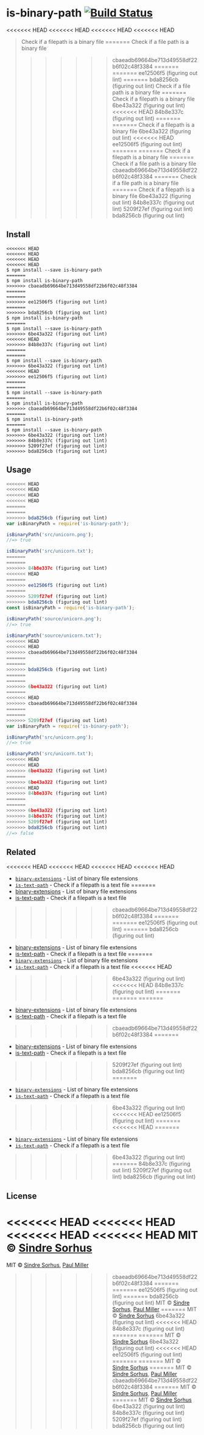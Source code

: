 # is-binary-path [![Build Status](https://travis-ci.org/sindresorhus/is-binary-path.svg?branch=master)](https://travis-ci.org/sindresorhus/is-binary-path)

<<<<<<< HEAD
<<<<<<< HEAD
<<<<<<< HEAD
<<<<<<< HEAD
> Check if a filepath is a binary file
=======
> Check if a file path is a binary file
>>>>>>> cbaeadb69664be713d49558df22b6f02c48f3384
=======
=======
>>>>>>> ee12506f5 (figuring out lint)
=======
>>>>>>> bda8256cb (figuring out lint)
> Check if a file path is a binary file
=======
> Check if a filepath is a binary file
>>>>>>> 6be43a322 (figuring out lint)
<<<<<<< HEAD
>>>>>>> 84b8e337c (figuring out lint)
=======
=======
> Check if a filepath is a binary file
>>>>>>> 6be43a322 (figuring out lint)
<<<<<<< HEAD
>>>>>>> ee12506f5 (figuring out lint)
=======
=======
> Check if a filepath is a binary file
=======
> Check if a file path is a binary file
>>>>>>> cbaeadb69664be713d49558df22b6f02c48f3384
=======
> Check if a file path is a binary file
=======
> Check if a filepath is a binary file
>>>>>>> 6be43a322 (figuring out lint)
>>>>>>> 84b8e337c (figuring out lint)
>>>>>>> 5209f27ef (figuring out lint)
>>>>>>> bda8256cb (figuring out lint)


## Install

```
<<<<<<< HEAD
<<<<<<< HEAD
<<<<<<< HEAD
<<<<<<< HEAD
$ npm install --save is-binary-path
=======
$ npm install is-binary-path
>>>>>>> cbaeadb69664be713d49558df22b6f02c48f3384
=======
=======
>>>>>>> ee12506f5 (figuring out lint)
=======
>>>>>>> bda8256cb (figuring out lint)
$ npm install is-binary-path
=======
$ npm install --save is-binary-path
>>>>>>> 6be43a322 (figuring out lint)
<<<<<<< HEAD
>>>>>>> 84b8e337c (figuring out lint)
=======
=======
$ npm install --save is-binary-path
>>>>>>> 6be43a322 (figuring out lint)
<<<<<<< HEAD
>>>>>>> ee12506f5 (figuring out lint)
=======
=======
$ npm install --save is-binary-path
=======
$ npm install is-binary-path
>>>>>>> cbaeadb69664be713d49558df22b6f02c48f3384
=======
$ npm install is-binary-path
=======
$ npm install --save is-binary-path
>>>>>>> 6be43a322 (figuring out lint)
>>>>>>> 84b8e337c (figuring out lint)
>>>>>>> 5209f27ef (figuring out lint)
>>>>>>> bda8256cb (figuring out lint)
```


## Usage

```js
<<<<<<< HEAD
<<<<<<< HEAD
<<<<<<< HEAD
<<<<<<< HEAD
=======
=======
>>>>>>> bda8256cb (figuring out lint)
var isBinaryPath = require('is-binary-path');

isBinaryPath('src/unicorn.png');
//=> true

isBinaryPath('src/unicorn.txt');
=======
=======
>>>>>>> 84b8e337c (figuring out lint)
<<<<<<< HEAD
=======
>>>>>>> ee12506f5 (figuring out lint)
=======
>>>>>>> 5209f27ef (figuring out lint)
>>>>>>> bda8256cb (figuring out lint)
const isBinaryPath = require('is-binary-path');

isBinaryPath('source/unicorn.png');
//=> true

isBinaryPath('source/unicorn.txt');
<<<<<<< HEAD
<<<<<<< HEAD
>>>>>>> cbaeadb69664be713d49558df22b6f02c48f3384
=======
=======
>>>>>>> bda8256cb (figuring out lint)
=======
=======
>>>>>>> 6be43a322 (figuring out lint)
=======
<<<<<<< HEAD
>>>>>>> cbaeadb69664be713d49558df22b6f02c48f3384
=======
=======
>>>>>>> 5209f27ef (figuring out lint)
var isBinaryPath = require('is-binary-path');

isBinaryPath('src/unicorn.png');
//=> true

isBinaryPath('src/unicorn.txt');
<<<<<<< HEAD
<<<<<<< HEAD
>>>>>>> 6be43a322 (figuring out lint)
=======
>>>>>>> 6be43a322 (figuring out lint)
<<<<<<< HEAD
>>>>>>> 84b8e337c (figuring out lint)
=======
=======
>>>>>>> 6be43a322 (figuring out lint)
>>>>>>> 84b8e337c (figuring out lint)
>>>>>>> 5209f27ef (figuring out lint)
>>>>>>> bda8256cb (figuring out lint)
//=> false
```


## Related

<<<<<<< HEAD
<<<<<<< HEAD
<<<<<<< HEAD
<<<<<<< HEAD
- [`binary-extensions`](https://github.com/sindresorhus/binary-extensions) - List of binary file extensions
- [`is-text-path`](https://github.com/sindresorhus/is-text-path) - Check if a filepath is a text file
=======
- [binary-extensions](https://github.com/sindresorhus/binary-extensions) - List of binary file extensions
- [is-text-path](https://github.com/sindresorhus/is-text-path) - Check if a filepath is a text file
>>>>>>> cbaeadb69664be713d49558df22b6f02c48f3384
=======
=======
>>>>>>> ee12506f5 (figuring out lint)
=======
>>>>>>> bda8256cb (figuring out lint)
- [binary-extensions](https://github.com/sindresorhus/binary-extensions) - List of binary file extensions
- [is-text-path](https://github.com/sindresorhus/is-text-path) - Check if a filepath is a text file
=======
- [`binary-extensions`](https://github.com/sindresorhus/binary-extensions) - List of binary file extensions
- [`is-text-path`](https://github.com/sindresorhus/is-text-path) - Check if a filepath is a text file
<<<<<<< HEAD
>>>>>>> 6be43a322 (figuring out lint)
<<<<<<< HEAD
>>>>>>> 84b8e337c (figuring out lint)
=======
=======
=======
- [binary-extensions](https://github.com/sindresorhus/binary-extensions) - List of binary file extensions
- [is-text-path](https://github.com/sindresorhus/is-text-path) - Check if a filepath is a text file
>>>>>>> cbaeadb69664be713d49558df22b6f02c48f3384
=======
- [binary-extensions](https://github.com/sindresorhus/binary-extensions) - List of binary file extensions
- [is-text-path](https://github.com/sindresorhus/is-text-path) - Check if a filepath is a text file
>>>>>>> 5209f27ef (figuring out lint)
>>>>>>> bda8256cb (figuring out lint)
=======
- [`binary-extensions`](https://github.com/sindresorhus/binary-extensions) - List of binary file extensions
- [`is-text-path`](https://github.com/sindresorhus/is-text-path) - Check if a filepath is a text file
>>>>>>> 6be43a322 (figuring out lint)
<<<<<<< HEAD
>>>>>>> ee12506f5 (figuring out lint)
=======
<<<<<<< HEAD
=======
- [`binary-extensions`](https://github.com/sindresorhus/binary-extensions) - List of binary file extensions
- [`is-text-path`](https://github.com/sindresorhus/is-text-path) - Check if a filepath is a text file
>>>>>>> 6be43a322 (figuring out lint)
=======
>>>>>>> 84b8e337c (figuring out lint)
>>>>>>> 5209f27ef (figuring out lint)
>>>>>>> bda8256cb (figuring out lint)


## License

<<<<<<< HEAD
<<<<<<< HEAD
<<<<<<< HEAD
<<<<<<< HEAD
MIT © [Sindre Sorhus](http://sindresorhus.com)
=======
MIT © [Sindre Sorhus](https://sindresorhus.com), [Paul Miller](https://paulmillr.com)
>>>>>>> cbaeadb69664be713d49558df22b6f02c48f3384
=======
=======
>>>>>>> ee12506f5 (figuring out lint)
=======
>>>>>>> bda8256cb (figuring out lint)
MIT © [Sindre Sorhus](https://sindresorhus.com), [Paul Miller](https://paulmillr.com)
=======
MIT © [Sindre Sorhus](http://sindresorhus.com)
>>>>>>> 6be43a322 (figuring out lint)
<<<<<<< HEAD
>>>>>>> 84b8e337c (figuring out lint)
=======
=======
MIT © [Sindre Sorhus](http://sindresorhus.com)
>>>>>>> 6be43a322 (figuring out lint)
<<<<<<< HEAD
>>>>>>> ee12506f5 (figuring out lint)
=======
=======
MIT © [Sindre Sorhus](http://sindresorhus.com)
=======
MIT © [Sindre Sorhus](https://sindresorhus.com), [Paul Miller](https://paulmillr.com)
>>>>>>> cbaeadb69664be713d49558df22b6f02c48f3384
=======
MIT © [Sindre Sorhus](https://sindresorhus.com), [Paul Miller](https://paulmillr.com)
=======
MIT © [Sindre Sorhus](http://sindresorhus.com)
>>>>>>> 6be43a322 (figuring out lint)
>>>>>>> 84b8e337c (figuring out lint)
>>>>>>> 5209f27ef (figuring out lint)
>>>>>>> bda8256cb (figuring out lint)
